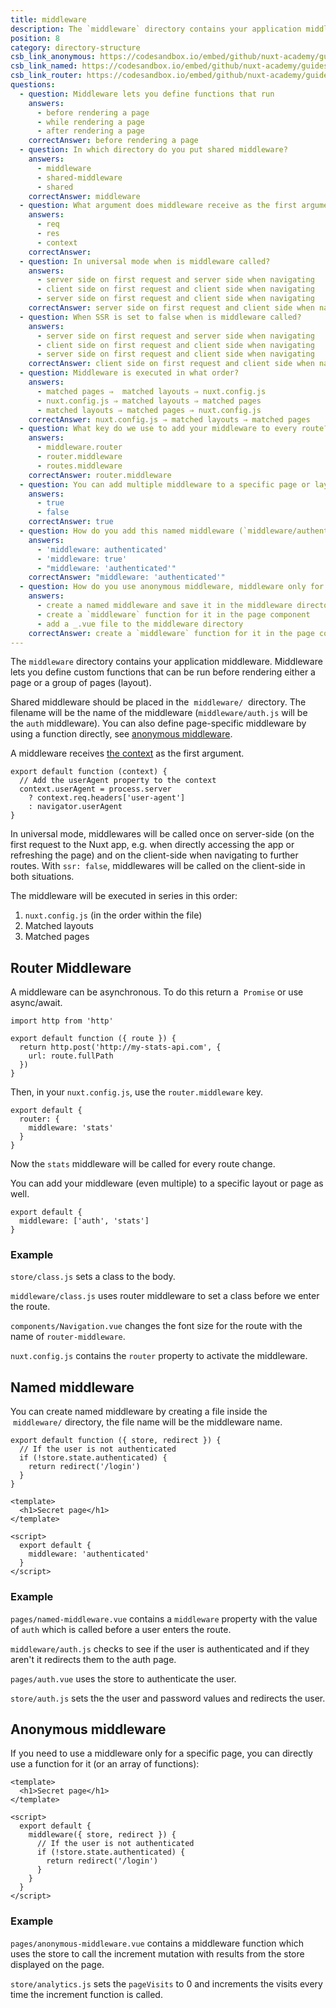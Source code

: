 ```yaml
---
title: middleware
description: The `middleware` directory contains your application middleware. Middleware lets you define custom functions that can be run before rendering either a page or a group of pages (layout).
position: 8
category: directory-structure
csb_link_anonymous: https://codesandbox.io/embed/github/nuxt-academy/guides-examples/tree/master/04_directory_structure/09_middleware_anonymous?fontsize=14&hidenavigation=1&theme=dark
csb_link_named: https://codesandbox.io/embed/github/nuxt-academy/guides-examples/tree/master/04_directory_structure/09_middleware_named?fontsize=14&hidenavigation=1&theme=dark
csb_link_router: https://codesandbox.io/embed/github/nuxt-academy/guides-examples/tree/master/04_directory_structure/09_middleware_router?fontsize=14&hidenavigation=1&theme=dark
questions:
  - question: Middleware lets you define functions that run
    answers:
      - before rendering a page
      - while rendering a page
      - after rendering a page
    correctAnswer: before rendering a page
  - question: In which directory do you put shared middleware?
    answers:
      - middleware
      - shared-middleware
      - shared
    correctAnswer: middleware
  - question: What argument does middleware receive as the first argument?
    answers:
      - req
      - res
      - context
    correctAnswer:
  - question: In universal mode when is middleware called?
    answers:
      - server side on first request and server side when navigating
      - client side on first request and client side when navigating
      - server side on first request and client side when navigating
    correctAnswer: server side on first request and client side when navigating
  - question: When SSR is set to false when is middleware called?
    answers:
      - server side on first request and server side when navigating
      - client side on first request and client side when navigating
      - server side on first request and client side when navigating
    correctAnswer: client side on first request and client side when navigating
  - question: Middleware is executed in what order?
    answers:
      - matched pages ⇒  matched layouts ⇒ nuxt.config.js
      - nuxt.config.js ⇒ matched layouts ⇒ matched pages
      - matched layouts ⇒ matched pages ⇒ nuxt.config.js
    correctAnswer: nuxt.config.js ⇒ matched layouts ⇒ matched pages
  - question: What key do we use to add your middleware to every route?
    answers:
      - middleware.router
      - router.middleware
      - routes.middleware
    correctAnswer: router.middleware
  - question: You can add multiple middleware to a specific page or layout?
    answers:
      - true
      - false
    correctAnswer: true
  - question: How do you add this named middleware (`middleware/authenticated.js`) to your page?
    answers:
      - 'middleware: authenticated'
      - 'middleware: true'
      - "middleware: 'authenticated'"
    correctAnswer: "middleware: 'authenticated'"
  - question: How do you use anonymous middleware, middleware only for a specific page?
    answers:
      - create a named middleware and save it in the middleware directory
      - create a `middleware` function for it in the page component
      - add a _.vue file to the middleware directory
    correctAnswer: create a `middleware` function for it in the page component
---
```


The `middleware` directory contains your application middleware. Middleware lets you define custom functions that can be run before rendering either a page or a group of pages (layout).

Shared middleware should be placed in the  `middleware/`  directory. The filename will be the name of the middleware (`middleware/auth.js` will be the `auth` middleware). You can also define page-specific middleware by using a function directly, see [anonymous middleware](/guides/components-glossary/pages-middleware#anonymous-middleware).

A middleware receives [the context](/guides/internals-glossary/context) as the first argument.

```js{}[middleware/user-agent.js]
export default function (context) {
  // Add the userAgent property to the context
  context.userAgent = process.server
    ? context.req.headers['user-agent']
    : navigator.userAgent
}
```

In universal mode, middlewares will be called once on server-side (on the first request to the Nuxt app, e.g. when directly accessing the app or refreshing the page) and on the client-side when navigating to further routes. With `ssr: false`, middlewares will be called on the client-side in both situations.

The middleware will be executed in series in this order:

1. `nuxt.config.js` (in the order within the file)
2. Matched layouts
3. Matched pages

## Router Middleware

A middleware can be asynchronous. To do this return a  `Promise` or use async/await.

```js{}[middleware/stats.js]
import http from 'http'

export default function ({ route }) {
  return http.post('http://my-stats-api.com', {
    url: route.fullPath
  })
}
```

Then, in your `nuxt.config.js`, use the `router.middleware` key.

```js{}[nuxt.config.js]
export default {
  router: {
    middleware: 'stats'
  }
}
```

Now the `stats` middleware will be called for every route change.

You can add your middleware (even multiple) to a specific layout or page as well.

```js{}[pages/index.vue / layouts/default.vue]
export default {
  middleware: ['auth', 'stats']
}
```

### Example

<example-intro></example-intro>

`store/class.js` sets a class to the body.

`middleware/class.js` uses router middleware to set a class before we enter the route.

`components/Navigation.vue` changes the font size for the route with the name of `router-middleware`.

`nuxt.config.js` contains the `router` property to activate the middleware.

<app-modal>
  <code-sandbox  :src="csb_link_router"></code-sandbox>
</app-modal>

## Named middleware

You can create named middleware by creating a file inside the  `middleware/` directory, the file name will be the middleware name.

```js{}[middleware/authenticated.js]
export default function ({ store, redirect }) {
  // If the user is not authenticated
  if (!store.state.authenticated) {
    return redirect('/login')
  }
}
```

```html{}[pages/secret.vue]
<template>
  <h1>Secret page</h1>
</template>

<script>
  export default {
    middleware: 'authenticated'
  }
</script>
```

### Example

<example-intro></example-intro>

`pages/named-middleware.vue` contains a `middleware` property with the value of `auth` which is called before a user enters the route.

`middleware/auth.js` checks to see if the user is authenticated and if they aren't it redirects them to the auth page.

`pages/auth.vue` uses the store to authenticate the user.

`store/auth.js` sets the the user and password values and redirects the user.

<app-modal>
  <code-sandbox  :src="csb_link_named"></code-sandbox>
</app-modal>

## Anonymous middleware

If you need to use a middleware only for a specific page, you can directly use a function for it (or an array of functions):

```html{}[pages/secret.vue]
<template>
  <h1>Secret page</h1>
</template>

<script>
  export default {
    middleware({ store, redirect }) {
      // If the user is not authenticated
      if (!store.state.authenticated) {
        return redirect('/login')
      }
    }
  }
</script>
```

### Example

<example-intro></example-intro>

`pages/anonymous-middleware.vue` contains a middleware function which uses the store to call the increment mutation with results from the store displayed on the page.

`store/analytics.js` sets the `pageVisits` to 0 and increments the visits every time the increment function is called.

<app-modal>
  <code-sandbox  :src="csb_link_anonymous"></code-sandbox>
</app-modal>

<quiz :questions="questions"></quiz>

